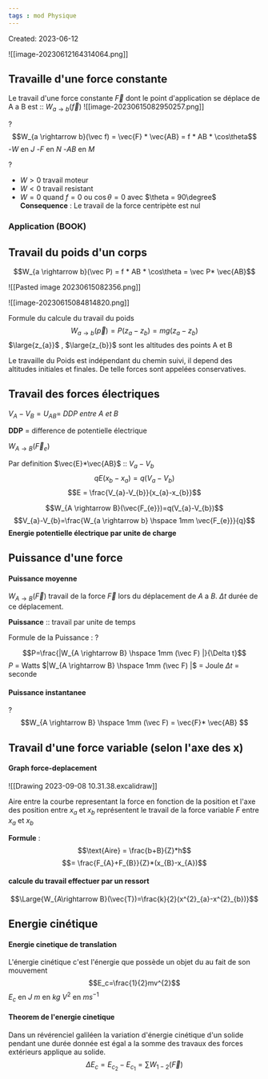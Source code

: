 ```yaml
---
tags : mod Physique
---
```

Created: 2023-06-12

![[image-20230612164314064.png]]

## Travaille d'une force constante
Le travail d'une force constante $\vec F$ dont le point d'application se déplace de A a B est :: $W_{a \rightarrow b}(\vec f)$ 
![[image-20230615082950257.png]]


?
$$W_{a \rightarrow b}(\vec f) = \vec{F} * \vec{AB} = f * AB * \cos\theta$$
-$W$ en $J$ 
-$F$ en $N$ 
-$AB$ en $M$ 

?
- $W > 0$  travail moteur
- $W < 0$ travail resistant 
- $W = 0$ quand $f = 0$ ou $\cos\theta = 0$ avec $\theta = 90\degree$  
**Consequence** : Le travail de la force centripète est nul
<!--SR:!2023-09-10,2,230-->

### Application  (BOOK)

## Travail du poids d'un corps


$$W_{a \rightarrow b}(\vec P) = f * AB * \cos\theta = \vec P* \vec{AB}$$

![[Pasted image 20230615082356.png]]

![[image-20230615084814820.png]]

Formule du calcule du travail du poids
$$W_{a \rightarrow b}(\vec p) = P(z_{a}-z_{b})= mg(z_{a}-z_{b})$$
$\large{z_{a}}$ , $\large{z_{b}}$ sont les altitudes des points A et B

Le travaille du Poids est indépendant du chemin suivi, il depend des altitudes initiales et finales. De telle forces sont appelées conservatives. 

## Travail des forces électriques

$V_{A}-V_{B} = U_{AB} =$ *DDP entre A et B*

**DDP** = difference de potentielle électrique

$W_{A \rightarrow B}(\vec F_{e})$

Par definition $\vec{E}*\vec{AB}$ :: $V_{a}-V_{b}$
$$qE(x_{b}-x_{a}) = q(V_{a}-V_{b})$$
$$E = \frac{V_{a}-V_{b}}{x_{a}-x_{b}}$$

$$W_{A \rightarrow B}(\vec{F_{e}})=q(V_{a}-V_{b})$$ $$V_{a}-V_{b}=\frac{W_{a \rightarrow b} \hspace 1mm \vec{F_{e}}}{q}$$
**Energie potentielle électrique par unite de charge**

## Puissance d'une force

#### Puissance moyenne

$W_{A \rightarrow B}(\vec F)$  travail de la force $\vec{F}$ lors du déplacement de $A$ a $B$.
$\Delta t$ durée de ce déplacement.

**Puissance** :: travail par unite de temps
<!--SR:!2023-09-09,2,244-->
Formule de la Puissance :
?
<!--SR:!2023-09-08,1,230-->

$$P=\frac{|W_{A \rightarrow B} \hspace 1mm (\vec F) |}{\Delta t}$$
$P$ = Watts
$|W_{A \rightarrow B} \hspace 1mm (\vec F) |$ = Joule
$\Delta t$ = seconde

#### Puissance instantanee
?
$$W_{A \rightarrow B} \hspace 1mm (\vec F) = \vec{F}* \vec{AB} $$
<!--SR:!2023-09-08,1,230-->

## Travail d'une force variable (selon l'axe des x)

#### Graph force-deplacement
![[Drawing 2023-09-08 10.31.38.excalidraw]]

Aire entre la courbe representant la force en fonction de la position et l'axe des position entre $x_a$ et $x_b$ représentent le travail de la force variable $F$ entre  $x_a$ et $x_b$ 

**Formule** :
$$\text{Aire} = \frac{b+B}{Z}*h$$
$$= \frac{F_{A}+F_{B}}{Z}*(x_{B}-x_{A})$$

#### calcule du travail effectuer par un ressort






$$\Large{W_{A\rightarrow B}(\vec{T})=\frac{k}{2}(x^{2}_{a}-x^{2}_{b})}$$
## Energie cinétique

#### Energie cinetique de translation
L'énergie cinétique c'est l'énergie que possède un objet du au fait de son mouvement 
$$E_c=\frac{1}{2}mv^{2}$$
$E_c$ en $J$ 
$m$ en $kg$
$V^{2}$ en $ms^{-1}$    
#### Theorem de l'energie cinetique 
Dans un révérenciel galiléen la variation d'énergie cinétique d'un solide pendant une durée donnée est égal a la somme des travaux des forces extérieurs applique au solide.
$$\Delta E_{c}=E_{c_{2}} - E_{c_{1}} = \sum\limits W_{1-2} (\vec{F}) $$